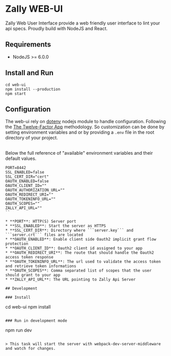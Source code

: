 Zally WEB-UI
============

Zally Web User Interface provide a web friendly user interface to lint your api specs.
Proudly build with NodeJS and React.

## Requirements

* NodeJS >= 6.0.0


## Install and Run

```
cd web-ui
npm install --production
npm start
```

## Configuration

The web-ui rely on [dotenv](https://github.com/motdotla/dotenv) nodejs module to handle configuration.
Following the [The Twelve-Factor App](https://12factor.net/config) methodology.
So customization can be done by setting environment variables and or by providing a `.env` file in the root directory of your project.<br><br>

Below the full reference of "available" environment variables and their default values.

```
PORT=8442
SSL_ENABLED=false
SSL_CERT_DIR="cert"
OAUTH_ENABLED=false
OAUTH_CLIENT_ID=""
OAUTH_AUTHORIZATION_URL=""
OAUTH_REDIRECT_URI=""
OAUTH_TOKENINFO_URL=""
OAUTH_SCOPES=""
ZALLY_API_URL=""
``

* **PORT**: HTTP(S) Server port
* **SSL_ENABLED**: Start the server as HTTPS 
* **SSL_CERT_DIR**: Directory where ```server.key``` and ```server.crt``` files are located
* **OAUTH_ENABLED**: Enable client side Oauth2 implicit grant flow protection
* **OAUTH_CLIENT_ID**: Oauth2 client id assigned to your app
* **OAUTH_REDIRECT_URI**: The route that should handle the Oauth2 access token response
* **OAUTH_TOKENINFO_URL**: The url used to validate the access token and retrieve token informations
* **OAUTH_SCOPES**: Comma separated list of scopes that the user should grant to your app
* **ZALLY_API_URL**: The URL pointing to Zally Api Server

## Development

### Install

```
cd web-ui
npm install
```

### Run in development mode

```
npm run dev
```

> This task will start the server with webpack-dev-server-middleware and watch for changes.

